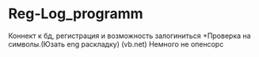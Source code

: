 # Reg-Log_programm
Коннект к бд, регистрация и возможность залогиниться
+Проверка на символы.(Юзать eng раскладку) (vb.net)
Немного не опенсорс
